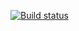 [![Build status](https://ci.appveyor.com/api/projects/status/9fw87bm43w013jpr?svg=true)](https://ci.appveyor.com/project/cptHenryMorgan/postmanecho)